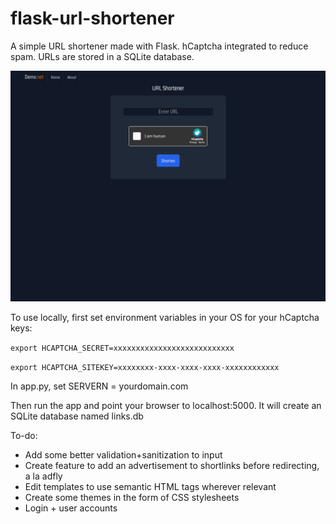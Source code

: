 # flask-url-shortener
A simple URL shortener made with Flask. hCaptcha integrated to reduce spam. URLs are stored in a SQLite database.

![Screenshot](screenshot.png)

To use locally, first set environment variables in your OS for your hCaptcha keys:

`export HCAPTCHA_SECRET=xxxxxxxxxxxxxxxxxxxxxxxxxxx`

`export HCAPTCHA_SITEKEY=xxxxxxxx-xxxx-xxxx-xxxx-xxxxxxxxxxxx`

In app.py, set SERVERN = yourdomain.com

Then run the app and point your browser to localhost:5000. It will create an SQLite database named links.db

To-do:

- Add some better validation+sanitization to input
- Create feature to add an advertisement to shortlinks before redirecting, a la adfly
- Edit templates to use semantic HTML tags wherever relevant
- Create some themes in the form of CSS stylesheets
- Login + user accounts
